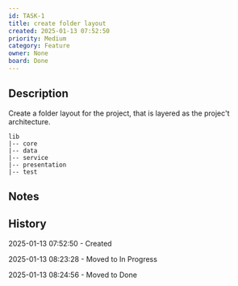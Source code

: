 ```yaml
---
id: TASK-1
title: create folder layout
created: 2025-01-13 07:52:50
priority: Medium
category: Feature
owner: None
board: Done
---
```


## Description
Create a folder layout for the project, that is layered as the projec't architecture.

```
lib
|-- core
|-- data
|-- service
|-- presentation
|-- test
```

## Notes


## History
2025-01-13 07:52:50 - Created

2025-01-13 08:23:28 - Moved to In Progress

2025-01-13 08:24:56 - Moved to Done
